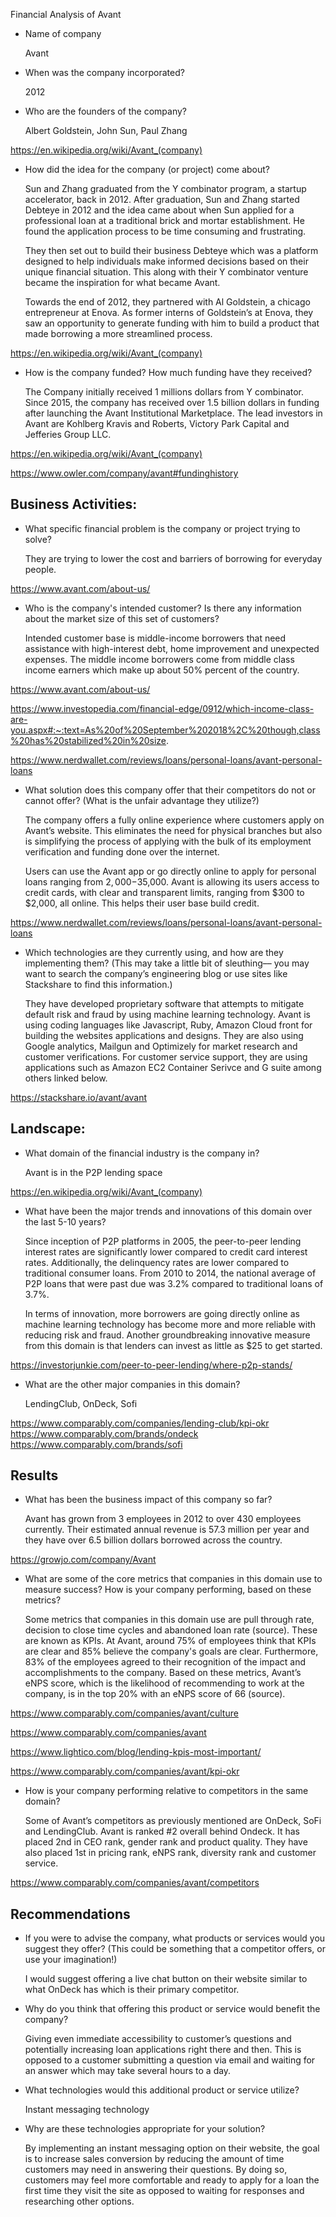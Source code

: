 Financial Analysis of Avant

* Name of company

    Avant

* When was the company incorporated?

    2012


* Who are the founders of the company?

    Albert Goldstein, John Sun, Paul Zhang

https://en.wikipedia.org/wiki/Avant_(company)


* How did the idea for the company (or project) come about?

    Sun and Zhang graduated from the Y combinator program, a startup accelerator, back in 2012. After graduation, Sun and Zhang started Debteye in 2012 and the idea came about when Sun applied for a professional loan at a traditional brick and mortar establishment. He found the application process to be time consuming and frustrating. 

    They then set out to build their business Debteye which was a platform designed to help individuals make informed decisions based on their unique financial situation. This along with their Y combinator venture became the inspiration for what became Avant. 

    Towards the end of 2012, they partnered with Al Goldstein, a chicago entrepreneur at Enova. As former interns of Goldstein’s at Enova, they saw an opportunity to generate funding with him to build a product that made borrowing a more streamlined process. 

https://en.wikipedia.org/wiki/Avant_(company)


* How is the company funded? How much funding have they received?

    The Company initially received 1 millions dollars from Y combinator. Since 2015, the company has received over 1.5 billion dollars in funding after launching the Avant Institutional Marketplace. The lead investors in Avant are Kohlberg Kravis and Roberts, Victory Park Capital and Jefferies Group LLC. 

https://en.wikipedia.org/wiki/Avant_(company)

https://www.owler.com/company/avant#fundinghistory



## Business Activities:

* What specific financial problem is the company or project trying to solve?

    They are trying to lower the cost and barriers of borrowing for everyday people. 

https://www.avant.com/about-us/


* Who is the company's intended customer?  Is there any information about the market size of this set of customers?

    Intended customer base is middle-income borrowers that need assistance with high-interest debt, home improvement and unexpected expenses. The middle income borrowers come from middle class income earners which make up about 50% percent of the country. 

https://www.avant.com/about-us/

https://www.investopedia.com/financial-edge/0912/which-income-class-are-you.aspx#:~:text=As%20of%20September%202018%2C%20though,class%20has%20stabilized%20in%20size.  

https://www.nerdwallet.com/reviews/loans/personal-loans/avant-personal-loans


* What solution does this company offer that their competitors do not or cannot offer? (What is the unfair advantage they utilize?)

    The company offers a fully online experience where customers apply on Avant’s website. This eliminates the need for physical branches but also is simplifying the process of applying with the bulk of its employment verification and funding done over the internet. 

    Users can use the Avant app or go directly online to apply for personal loans ranging from $2,000-$35,000. Avant is allowing its users access to credit cards, with clear and transparent limits, ranging from $300 to $2,000, all online. This helps their user base build credit.

https://www.nerdwallet.com/reviews/loans/personal-loans/avant-personal-loans


* Which technologies are they currently using, and how are they implementing them? (This may take a little bit of sleuthing–– you may want to search the company’s engineering blog or use sites like Stackshare to find this information.)

    They have developed proprietary software that attempts to mitigate default risk and fraud by using machine learning technology. Avant is using coding languages like Javascript, Ruby, Amazon Cloud front for building the websites applications and designs. They are also using Google analytics, Mailgun and Optimizely for market research and customer verifications. For customer service support, they are using applications such as Amazon EC2 Container Serivce and G suite among others linked below.

https://stackshare.io/avant/avant



## Landscape:

* What domain of the financial industry is the company in?

    Avant is in the P2P lending space 

https://en.wikipedia.org/wiki/Avant_(company)


* What have been the major trends and innovations of this domain over the last 5-10 years?

    Since inception of P2P platforms in 2005, the peer-to-peer lending interest rates are significantly lower compared to credit card interest rates. Additionally, the delinquency rates are lower compared to traditional consumer loans. From 2010 to 2014, the national average of P2P loans that were past due was 3.2% compared to traditional loans of 3.7%.

    In terms of innovation, more borrowers are going directly online as machine learning technology has become more and more reliable with reducing risk and fraud. Another groundbreaking innovative measure from this domain is that lenders can invest as little as $25 to get started.

https://investorjunkie.com/peer-to-peer-lending/where-p2p-stands/


* What are the other major companies in this domain?

    LendingClub, OnDeck, Sofi

https://www.comparably.com/companies/lending-club/kpi-okr
https://www.comparably.com/brands/ondeck
https://www.comparably.com/brands/sofi



## Results

* What has been the business impact of this company so far?

    Avant has grown from 3 employees in 2012 to over 430 employees currently. Their estimated annual revenue is 57.3 million per year and they have over 6.5 billion dollars borrowed across the country. 

https://growjo.com/company/Avant


* What are some of the core metrics that companies in this domain use to measure success? How is your company performing, based on these metrics?

    Some metrics that companies in this domain use are pull through rate, decision to close time cycles and abandoned loan rate (source). These are known as KPIs. At Avant, around 75% of employees think that KPIs are clear and 85% believe the company's goals are clear. Furthermore, 83% of the employees agreed to their recognition of the impact and accomplishments to the company. Based on these metrics, Avant’s eNPS score, which is the likelihood of recommending to work at the company, is in the top 20% with an eNPS score of 66 (source).

https://www.comparably.com/companies/avant/culture

https://www.comparably.com/companies/avant

https://www.lightico.com/blog/lending-kpis-most-important/

https://www.comparably.com/companies/avant/kpi-okr


* How is your company performing relative to competitors in the same domain?

    Some of Avant’s competitors as previously mentioned are OnDeck, SoFi and LendingClub. Avant is ranked #2 overall behind Ondeck. It has placed 2nd in CEO rank, gender rank and product quality. They have also placed 1st in pricing rank, eNPS rank, diversity rank and customer service. 

https://www.comparably.com/companies/avant/competitors



## Recommendations

* If you were to advise the company, what products or services would you suggest they offer? (This could be something that a competitor offers, or use your imagination!)

    I would suggest offering a live chat button on their website similar to what OnDeck has which is their primary competitor. 


* Why do you think that offering this product or service would benefit the company?

    Giving even immediate accessibility to customer’s questions and potentially increasing loan applications right there and then. This is opposed to a customer submitting a question via email and waiting for an answer which may take several hours to a day. 


* What technologies would this additional product or service utilize?

    Instant messaging technology 


* Why are these technologies appropriate for your solution?

    By implementing an instant messaging option on their website, the goal is to increase sales conversion by reducing the amount of time customers may need in answering their questions. By doing so, customers may feel more comfortable and ready to apply for a loan the first time they visit the site as opposed to waiting for responses and researching other options. 

